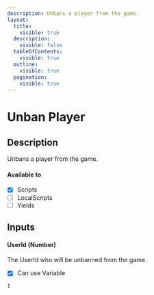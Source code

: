 ```yaml
---
description: Unbans a player from the game.
layout:
  title:
    visible: true
  description:
    visible: false
  tableOfContents:
    visible: true
  outline:
    visible: true
  pagination:
    visible: true
---
```


# Unban Player

## Description

Unbans a player from the game.

#### Available to

* [x] Scripts
* [ ] LocalScripts
* [ ] Yields

## Inputs

#### UserId (Number)

The UserId who will be unbanned from the game.

* [x] Can use Variable

```
1
```
